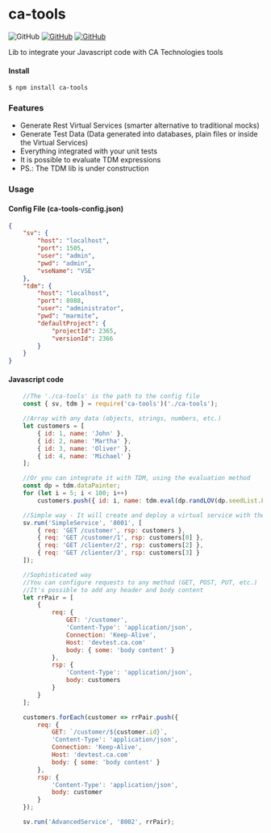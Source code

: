 # ca-tools
![GitHub](https://img.shields.io/github/license/mashape/apistatus.svg) [![GitHub](https://img.shields.io/badge/npm-gray.svg?logo=npm)](https://www.npmjs.com/package/ca-tools) [![GitHub](https://img.shields.io/badge/GitHub-green.svg?logo=github)](https://github.com/adelbs/ca-tools)

Lib to integrate your Javascript code with CA Technologies tools

#### Install

`$ npm install ca-tools`


### Features

- Generate Rest Virtual Services (smarter alternative to traditional mocks)
- Generate Test Data (Data generated into databases, plain files or inside the Virtual Services)
- Everything integrated with your unit tests
- It is possible to evaluate TDM expressions
- PS.: The TDM lib is under construction


### Usage

#### Config File (ca-tools-config.json)

```json
{
    "sv": {
        "host": "localhost",
        "port": 1505,
        "user": "admin",
        "pwd": "admin",
        "vseName": "VSE"
    },
    "tdm": {
        "host": "localhost",
        "port": 8088,
        "user": "administrator",
        "pwd": "marmite",
        "defaultProject": {
            "projectId": 2365,
            "versionId": 2366
        }
    }
}
```

#### Javascript code

```javascript
    //The './ca-tools' is the path to the config file
    const { sv, tdm } = require('ca-tools')('./ca-tools');

    //Array with any data (objects, strings, numbers, etc.)
    let customers = [
        { id: 1, name: 'John' },
        { id: 2, name: 'Martha' },
        { id: 3, name: 'Oliver' },
        { id: 4, name: 'Michael' }
    ];

    //Or you can integrate it with TDM, using the evaluation method
    const dp = tdm.dataPainter;
    for (let i = 5; i < 100; i++)
        customers.push({ id: i, name: tdm.eval(dp.randLOV(dp.seedList.FirstName)) });

    //Simple way - It will create and deploy a virtual service with these endpoints
    sv.run('SimpleService', '8001', [
        { req: 'GET /customer', rsp: customers },
        { req: 'GET /customer/1', rsp: customers[0] },
        { req: 'GET /clienter/2', rsp: customers[2] },
        { req: 'GET /clienter/3', rsp: customers[3] }
    ]);

    //Sophisticated way
    //You can configure requests to any method (GET, POST, PUT, etc.)
    //It's possible to add any header and body content
    let rrPair = [
        {
            req: {
                GET: '/customer',
                'Content-Type': 'application/json',
                Connection: 'Keep-Alive',
                Host: 'devtest.ca.com'
                body: { some: 'body content' }
            },
            rsp: {
                'Content-Type': 'application/json',
                body: customers
            }
        }
    ];

    customers.forEach(customer => rrPair.push({
        req: {
            GET: `/customer/${customer.id}`,
            'Content-Type': 'application/json',
            Connection: 'Keep-Alive',
            Host: 'devtest.ca.com'
            body: { some: 'body content' }
        },
        rsp: {
            'Content-Type': 'application/json',
            body: customer
        }
    });

    sv.run('AdvancedService', '8002', rrPair);

```
